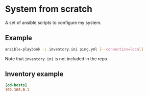 # System from scratch

A set of ansible scripts to configure my system.


## Example

```bash
ansible-playbook -i inventory.ini ping.yml [--connection=local]
```

Note that `inventory.ini` is not included in the repo.


## Inventory example

```ini
[od-hosts]
192.168.0.1
```
